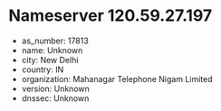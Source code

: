 # Nameserver 120.59.27.197

* as_number: 17813
* name: Unknown
* city: New Delhi
* country: IN
* organization: Mahanagar Telephone Nigam Limited
* version: Unknown
* dnssec: Unknown
